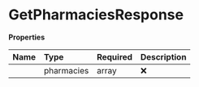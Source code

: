 # GetPharmaciesResponse



**Properties**

| Name | Type | Required | Description |
| :-------- | :----------| :----------| :----------|
    | pharmacies | array | ❌ |  |




<!-- This file was generated by liblab | https://liblab.com/ -->
